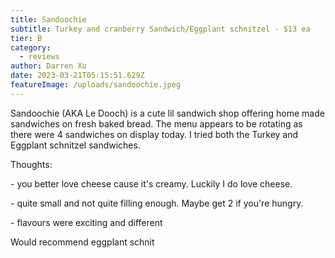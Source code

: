 ```yaml
---
title: Sandoochie
subtitle: Turkey and cranberry Sandwich/Eggplant schnitzel - $13 ea
tier: B
category:
  - reviews
author: Darren Xu
date: 2023-03-21T05:15:51.629Z
featureImage: /uploads/sandoochie.jpeg
---
```

Sandoochie (AKA Le Dooch) is a cute lil sandwich shop offering home made sandwiches on fresh baked bread. The menu appears to be rotating as there were 4 sandwiches on display today. I tried both the Turkey and Eggplant schnitzel sandwiches.

Thoughts: 

\- you better love cheese cause it's creamy. Luckily I do love cheese. 

\- quite small and not quite filling enough. Maybe get 2 if you're hungry.

\- flavours were exciting and different

Would recommend eggplant schnit